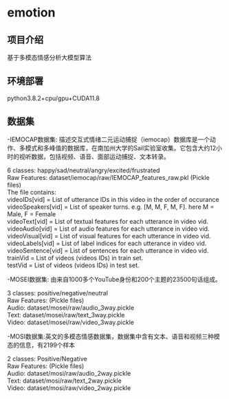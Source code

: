 # emotion

## 项目介绍
基于多模态情感分析大模型算法

## 环境部署

python3.8.2+cpu/gpu+CUDA11.8

## 数据集

-IEMOCAP数据集: 描述交互式情绪二元运动捕捉（iemocap）数据库是一个动作、多模式和多峰值的数据库，在南加州大学的Sail实验室收集。它包含大约12小时的视听数据，包括视频、语音、面部运动捕捉、文本转录。

6 classes: happy/sad/neutral/angry/excited/frustrated<br>
Raw Features: dataset/iemocap/raw/IEMOCAP_features_raw.pkl (Pickle files) <br>
The file contains:  
videoIDs[vid] = List of utterance IDs in this video in the order of occurance <br>
videoSpeakers[vid] = List of speaker turns. e.g. [M, M, F, M, F]. here M = Male, F = Female <br>
videoText[vid] = List of textual features for each utterance in video vid. <br>
videoAudio[vid] = List of audio features for each utterance in video vid. <br>
videoVisual[vid] = List of visual features for each utterance in video vid. <br>
videoLabels[vid] = List of label indices for each utterance in video vid. <br>
videoSentence[vid] = List of sentences for each utterance in video vid. <br>
trainVid =  List of videos (videos IDs) in train set. <br>
testVid =  List of videos (videos IDs) in test set. <br>

-MOSEI数据集: 由来自1000多个YouTube身份和200个主题的23500句话组成。

3 classes: positive/negative/neutral <br>
Raw Features: (Pickle files) <br>
Audio: dataset/mosei/raw/audio_3way.pickle <br>
Text: dataset/mosei/raw/text_3way.pickle <br>
Video: dataset/mosei/raw/video_3way.pickle <br>

-MOSI数据集:英文的多模态情感数据集，数据集中含有文本、语音和视频三种模态的信息，有2199个样本

2 classes: Positive/Negative <br>
Raw Features: (Pickle files) <br>
Audio: dataset/mosi/raw/audio_2way.pickle <br>
Text: dataset/mosi/raw/text_2way.pickle <br>
Video: dataset/mosi/raw/video_2way.pickle <br>
